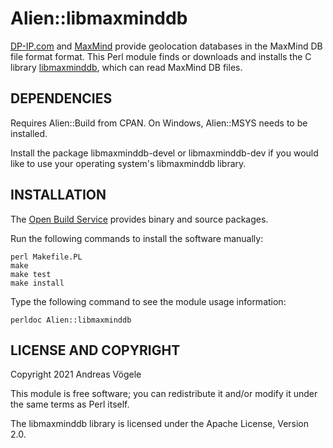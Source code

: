 # Alien::libmaxminddb

[DP-IP.com](https://db-ip.com/) and [MaxMind](https://www.maxmind.com/) provide
geolocation databases in the MaxMind DB file format format.  This Perl module
finds or downloads and installs the C library
[libmaxminddb](https://github.com/maxmind/libmaxminddb), which can read MaxMind
DB files.

## DEPENDENCIES

Requires Alien::Build from CPAN.  On Windows, Alien::MSYS needs to be
installed.

Install the package libmaxminddb-devel or libmaxminddb-dev if you would like to
use your operating system's libmaxminddb library.

## INSTALLATION

The [Open Build Service](https://build.opensuse.org/package/show/home:voegelas/perl-Alien-libmaxminddb)
provides binary and source packages.

Run the following commands to install the software manually:

    perl Makefile.PL
    make
    make test
    make install

Type the following command to see the module usage information:

    perldoc Alien::libmaxminddb

## LICENSE AND COPYRIGHT

Copyright 2021 Andreas Vögele

This module is free software; you can redistribute it and/or modify it under
the same terms as Perl itself.

The libmaxminddb library is licensed under the Apache License, Version 2.0.
